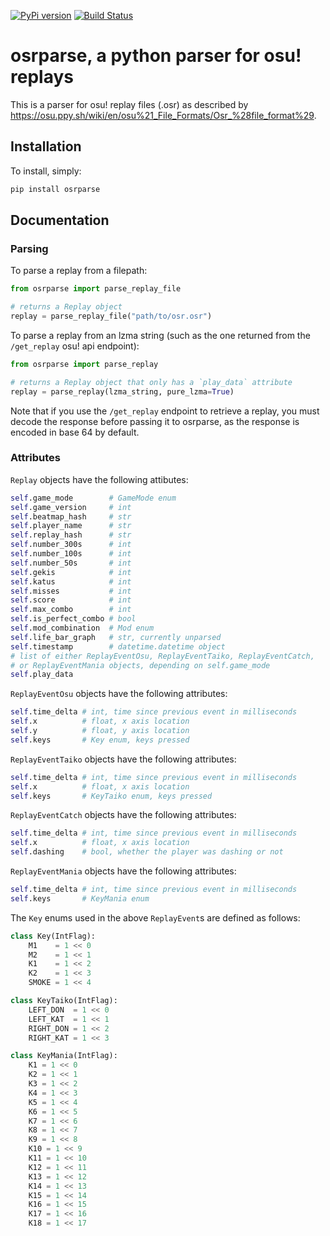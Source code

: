 [![PyPi version](https://badge.fury.io/py/osrparse.svg)](https://pypi.org/project/osrparse/)
[![Build Status](https://travis-ci.org/kszlim/osu-replay-parse.svg?branch=master)](https://travis-ci.org/kszlim/osu-replay-parser)

# osrparse, a python parser for osu! replays

This is a parser for osu! replay files (.osr) as described by <https://osu.ppy.sh/wiki/en/osu%21_File_Formats/Osr_%28file_format%29>.

## Installation

To install, simply:

```sh
pip install osrparse
```

## Documentation

### Parsing

To parse a replay from a filepath:

```python
from osrparse import parse_replay_file

# returns a Replay object
replay = parse_replay_file("path/to/osr.osr")
```

To parse a replay from an lzma string (such as the one returned from the `/get_replay` osu! api endpoint):

```python
from osrparse import parse_replay

# returns a Replay object that only has a `play_data` attribute
replay = parse_replay(lzma_string, pure_lzma=True)
```

Note that if you use the `/get_replay` endpoint to retrieve a replay, you must decode the response before passing it to osrparse, as the response is encoded in base 64 by default.

### Attributes

`Replay` objects have the following attibutes:

```python
self.game_mode        # GameMode enum
self.game_version     # int
self.beatmap_hash     # str
self.player_name      # str
self.replay_hash      # str
self.number_300s      # int
self.number_100s      # int
self.number_50s       # int
self.gekis            # int
self.katus            # int
self.misses           # int
self.score            # int
self.max_combo        # int
self.is_perfect_combo # bool
self.mod_combination  # Mod enum
self.life_bar_graph   # str, currently unparsed
self.timestamp        # datetime.datetime object
# list of either ReplayEventOsu, ReplayEventTaiko, ReplayEventCatch,
# or ReplayEventMania objects, depending on self.game_mode
self.play_data
```

`ReplayEventOsu` objects have the following attributes:

```python
self.time_delta # int, time since previous event in milliseconds
self.x          # float, x axis location
self.y          # float, y axis location
self.keys       # Key enum, keys pressed
```

`ReplayEventTaiko` objects have the following attributes:

```python
self.time_delta # int, time since previous event in milliseconds
self.x          # float, x axis location
self.keys       # KeyTaiko enum, keys pressed
```

`ReplayEventCatch` objects have the following attributes:

```python
self.time_delta # int, time since previous event in milliseconds
self.x          # float, x axis location
self.dashing    # bool, whether the player was dashing or not
```

`ReplayEventMania` objects have the following attributes:

```python
self.time_delta # int, time since previous event in milliseconds
self.keys       # KeyMania enum
```

The `Key` enums used in the above `ReplayEvent`s are defined as follows:

```python
class Key(IntFlag):
    M1    = 1 << 0
    M2    = 1 << 1
    K1    = 1 << 2
    K2    = 1 << 3
    SMOKE = 1 << 4

class KeyTaiko(IntFlag):
    LEFT_DON  = 1 << 0
    LEFT_KAT  = 1 << 1
    RIGHT_DON = 1 << 2
    RIGHT_KAT = 1 << 3

class KeyMania(IntFlag):
    K1 = 1 << 0
    K2 = 1 << 1
    K3 = 1 << 2
    K4 = 1 << 3
    K5 = 1 << 4
    K6 = 1 << 5
    K7 = 1 << 6
    K8 = 1 << 7
    K9 = 1 << 8
    K10 = 1 << 9
    K11 = 1 << 10
    K12 = 1 << 11
    K13 = 1 << 12
    K14 = 1 << 13
    K15 = 1 << 14
    K16 = 1 << 15
    K17 = 1 << 16
    K18 = 1 << 17
```
